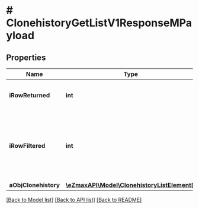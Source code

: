 # # ClonehistoryGetListV1ResponseMPayload

## Properties

Name | Type | Description | Notes
------------ | ------------- | ------------- | -------------
**iRowReturned** | **int** | The number of rows returned |
**iRowFiltered** | **int** | The number of rows matching your filters (if any) or the total number of rows |
**aObjClonehistory** | [**\eZmaxAPI\Model\ClonehistoryListElement[]**](ClonehistoryListElement.md) |  |

[[Back to Model list]](../../README.md#models) [[Back to API list]](../../README.md#endpoints) [[Back to README]](../../README.md)
